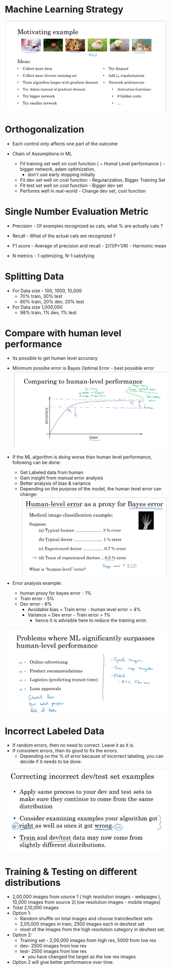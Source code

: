 # Machine Learning Strategy

![Strategy Motivation](https://github.com/susantamoh84/DeepLearning/blob/master/Course3/strategy_motivation1.GIF)

# Orthogonalization

  - Each control only affects one part of the outcome
  
  - Chain of Assumptions in ML
    - Fit training set well on cost function ( ~ Humal Level performance ) - bigger network, adam optimization, 
      - don't use early stopping initially
    - Fit dev set well on cost function - Regularization, Bigger Training Set
    - Fit test set well on cost function - Bigger dev set
    - Performs well in real-world - Change dev set, cost function
    
# Single Number Evaluation Metric

  - Precision - Of examples recognized as cats, what % are actually cats ?
  - Recall - What  of the actual cats are recognized ?
  - F1 score - Average of precision and recall - 2/(1/P+1/R) - Harmonic mean
  
  - N metrics - 1 optimizing, N-1 satisfying
  
# Splitting Data

  - For Data size - 100, 1000, 10,000
    - 70% train, 30% test
    - 60% train, 20% dev, 20% test
  - For Data size 1,000,000
    - 98% train, 1% dev, 1% test
    
# Compare with human level performance

  - Its possible to get human level accuracy
  - Minimum possibe error is Bayes Optimal Error - best possible error
![Error Compare](https://github.com/susantamoh84/DeepLearning/blob/master/Course3/compare%20human%20level.GIF)

  - If the ML algorithm is doing worse than human level performance, following can be done:
    - Get Labeled data from human
    - Gain insight from manual error analysis
    - Better analysis of bias & variance
    - Depending on the purpose of the model, the human level error can change:
    ![human level error](https://github.com/susantamoh84/DeepLearning/blob/master/Course3/human%20level%20error.GIF)
    
  - Error analysis example:
    - human proxy for bayes error - 1%
    - Train error - 5%
    - Dev error - 6%
      - Avoidable bias = Train error - human level error = 4%
      - Variance = Dev error - Train error = 1%
        - hence it is advisible here to reduce the training error.
        
  ![supass human level error](https://github.com/susantamoh84/DeepLearning/blob/master/Course3/suprass%20human%20level1.GIF)
    

# Incorrect Labeled Data

  - If random errors, then no need to correct. Leave it as it is.
  - If consistent errors, then its good to fix the errors.
    - Depending on the % of error because of incorrect labeling, you can decide if it needs to be done.
    
  ![Correct labels](https://github.com/susantamoh84/DeepLearning/blob/master/Course3/correct%20dev-test%20set.GIF)
  
# Training & Testing on different distributions

  - 2,00,000 images from source 1 ( high resolution images - webpages ), 10,000 images from source 2( low resolution images - mobile images)
  - Total 2,10,000 images
  - Option 1:
    - Random shuffle on total images and choose train/dev/test sets
    - 2,05,000 images in train, 2500 images each in dev/test set
    - most of the images from the high resolution category in dev/test set.
  - Option 2:
    - Training set - 2,00,000 images from high res, 5000 from low res
    - dev- 2500 images from low res
    - test- 2500 images from low res    
      - you have changed the target as the low res images
  - Option 2 will give better performance over time.
      

